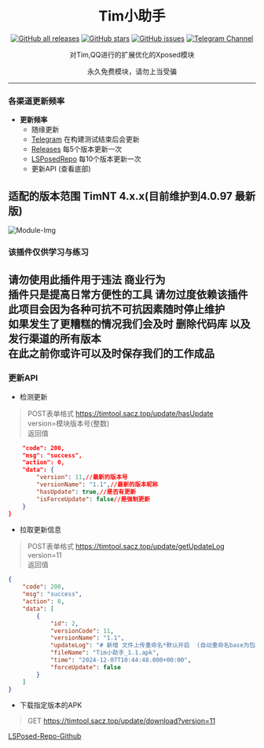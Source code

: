 <div align="center">
<h1>Tim小助手</h1>

<a href="https://github.com/suzhelan/TimTool/releases"><img alt="GitHub all releases" src="https://img.shields.io/github/downloads/suzhelan/TimTool/total?label=Downloads"></a>
<a href="https://github.com/suzhelan/TimTool/stargazers"><img alt="GitHub stars" src="https://img.shields.io/github/stars/suzhelan/TimTool"></a>
<a href="https://github.com/suzhelan/TimTool/issues"><img alt="GitHub issues" src="https://img.shields.io/github/issues/suzhelan/TimTool"></a>
<a href="https://t.me/timtool"><img alt="Telegram Channel" src="https://img.shields.io/badge/Telegram-频道-blue.svg?logo=telegram"></a>

<p>对Tim,QQ进行的扩展优化的Xposed模块</p>
<p>永久免费模块，请勿上当受骗</p>
</div>

---
### 各渠道更新频率  
* **更新频率**
    - 随缘更新
    - [Telegram](https://t.me/timtool) 在构建测试结束后会更新
    - [Releases](https://github.com/suzhelan/TimTool/releases) 每5个版本更新一次
    - [LSPosedRepo](https://github.com/Xposed-Modules-Repo/top.sacz.timtool) 每10个版本更新一次
    - 更新API (查看底部)

## 适配的版本范围 TimNT 4.x.x(目前维护到4.0.97 最新版)

![Module-Img](https://github.com/suzhelan/TimTool/blob/master/github/img/v1.5.jpg)

### 该插件仅供学习与练习

请勿使用此插件用于违法 商业行为  
插件只是提高日常方便性的工具 请勿过度依赖该插件  
此项目会因为各种可抗不可抗因素随时停止维护  
如果发生了更糟糕的情况我们会及时 **删除代码库** 以及 **发行渠道的所有版本**  
在此之前你或许可以及时保存我们的工作成品
---
### 更新API
 - 检测更新
> POST表单格式 https://timtool.sacz.top/update/hasUpdate  
> version=模块版本号(整数)   
> 返回值
```json {
    "code": 200,
    "msg": "success",
    "action": 0,
    "data": {
        "version": 11,//最新的版本号
        "versionName": "1.1",//最新的版本昵称
        "hasUpdate": true,//是否有更新
        "isForceUpdate": false//是强制更新
    }
}
```
 - 拉取更新信息  
> POST表单格式 https://timtool.sacz.top/update/getUpdateLog  
> version=11  
> 返回值  
```json
{
    "code": 200,
    "msg": "success",
    "action": 0,
    "data": [
        {
            "id": 2,
            "versionCode": 11,
            "versionName": "1.1",
            "updateLog": "# 新增 文件上传重命名*默认开启  (自动重命名base为包名或应用名 自动将.apk重命名成.APK 防止被QQ自动重命名成.apk.1 \n私聊暂未适配,等待后续适配)\n\n# 修复 复读开启后QQ原本复读图标仍然会出现",
            "fileName": "Tim小助手_1.1.apk",
            "time": "2024-12-07T10:44:48.000+00:00",
            "forceUpdate": false
        }
    ]
}
```
 - 下载指定版本的APK
> GET https://timtool.sacz.top/update/download?version=11


[LSPosed-Repo-Github](https://github.com/Xposed-Modules-Repo/top.sacz.timtool)
